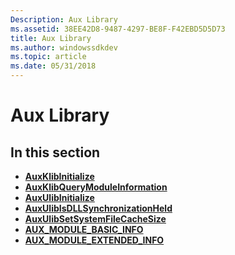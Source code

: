 ```yaml
---
Description: Aux Library
ms.assetid: 38EE42D8-9487-4297-BE8F-F42EBD5D5D73
title: Aux Library
ms.author: windowssdkdev
ms.topic: article
ms.date: 05/31/2018
---
```


# Aux Library

## In this section

-   [**AuxKlibInitialize**](auxklibinitialize-func.md)
-   [**AuxKlibQueryModuleInformation**](auxklibquerymoduleinformation-func.md)
-   [**AuxUlibInitialize**](/windows/desktop/api/Aux_ulib/nf-aux_ulib-auxulibinitialize)
-   [**AuxUlibIsDLLSynchronizationHeld**](/windows/desktop/api/Aux_ulib/nf-aux_ulib-auxulibisdllsynchronizationheld)
-   [**AuxUlibSetSystemFileCacheSize**](/windows/desktop/api/Aux_ulib/nf-aux_ulib-auxulibsetsystemfilecachesize)
-   [**AUX\_MODULE\_BASIC\_INFO**](aux-module-basic-info-struct.md)
-   [**AUX\_MODULE\_EXTENDED\_INFO**](aux-module-extended-info-struct.md)

 

 



